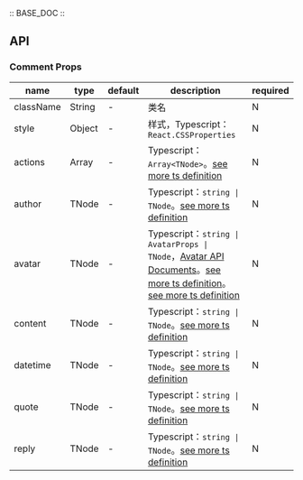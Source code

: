 :: BASE_DOC ::

## API

### Comment Props

name | type | default | description | required
-- | -- | -- | -- | --
className | String | - | 类名 | N
style | Object | - | 样式，Typescript：`React.CSSProperties` | N
actions | Array | - | Typescript：`Array<TNode>`。[see more ts definition](https://github.com/Tencent/omi/blob/master/tdesign/desktop/src/common.ts) | N
author | TNode | - | Typescript：`string \| TNode`。[see more ts definition](https://github.com/Tencent/omi/blob/master/tdesign/desktop/src/common.ts) | N
avatar | TNode | - | Typescript：`string \| AvatarProps \| TNode`，[Avatar API Documents](./avatar?tab=api)。[see more ts definition](https://github.com/Tencent/omi/blob/master/tdesign/desktop/src/common.ts)。[see more ts definition](https://github.com/Tencent/omi/blob/master/tdesign/desktop/src/comment/type.ts) | N
content | TNode | - | Typescript：`string \| TNode`。[see more ts definition](https://github.com/Tencent/omi/blob/master/tdesign/desktop/src/common.ts) | N
datetime | TNode | - | Typescript：`string \| TNode`。[see more ts definition](https://github.com/Tencent/omi/blob/master/tdesign/desktop/src/common.ts) | N
quote | TNode | - | Typescript：`string \| TNode`。[see more ts definition](https://github.com/Tencent/omi/blob/master/tdesign/desktop/src/common.ts) | N
reply | TNode | - | Typescript：`string \| TNode`。[see more ts definition](https://github.com/Tencent/omi/blob/master/tdesign/desktop/src/common.ts) | N

